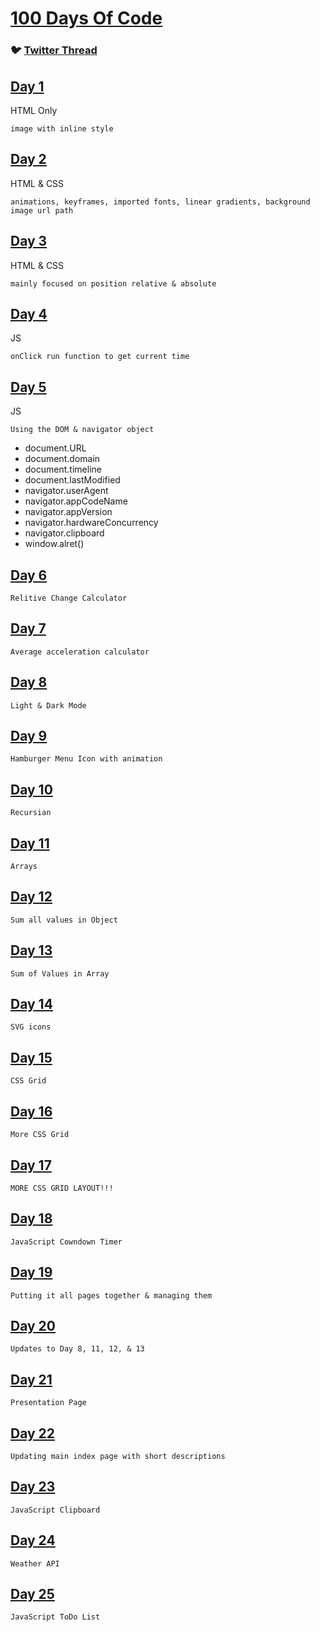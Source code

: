 # [100 Days Of Code](https://aatayde.github.io/100DaysOfCode/)

### :bird: [Twitter Thread](https://twitter.com/atayde_jr/status/1551747429145317377)

## [Day 1](./files/Day001/README.md)

HTML Only

    image with inline style

    
## [Day 2](./files/Day002/README.md)

HTML & CSS

    animations, keyframes, imported fonts, linear gradients, background image url path


## [Day 3](./files/Day003/README.md)

HTML & CSS

    mainly focused on position relative & absolute

## [Day 4](./files/Day004/README.md)

JS

    onClick run function to get current time

## [Day 5](./files/Day005/README.md) 

JS

    Using the DOM & navigator object

- document.URL
- document.domain
- document.timeline
- document.lastModified
- navigator.userAgent
- navigator.appCodeName
- navigator.appVersion
- navigator.hardwareConcurrency
- navigator.clipboard
- window.alret()

## [Day 6](./files/Day006/README.md)

    Relitive Change Calculator

## [Day 7](./files/Day007/README.md) 

    Average acceleration calculator

## [Day 8](./files/Day008/README.md)

    Light & Dark Mode 

## [Day 9](./files/Day009/README.md)

    Hamburger Menu Icon with animation

## [Day 10](./files/Day010/README.md)

    Recursian

## [Day 11](./files/Day011/README.md)

    Arrays

## [Day 12](./files/Day012/README.md)

    Sum all values in Object

## [Day 13](./files/Day013/README.md)

    Sum of Values in Array

## [Day 14](./files/Day014/README.md) 

    SVG icons

## [Day 15](./files/Day015/README.md)

    CSS Grid

## [Day 16](./files/Day016/README.md)

    More CSS Grid

## [Day 17](./files/Day017/README.md)

    MORE CSS GRID LAYOUT!!!

## [Day 18](./files/Day018/README.md) 

    JavaScript Cowndown Timer

## [Day 19](./files/Day019/README.md)

    Putting it all pages together & managing them

## [Day 20](./files/Day020/README.md)

    Updates to Day 8, 11, 12, & 13

## [Day 21](./files/Day021/README.md) 

    Presentation Page

## [Day 22](./files/Day022/README.md)

    Updating main index page with short descriptions

## [Day 23](./files/Day023/README.md)

    JavaScript Clipboard

## [Day 24](./files/Day024/README.md)

    Weather API
    
## [Day 25](./files/Day025/README.md)

    JavaScript ToDo List